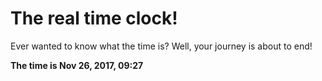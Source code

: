 # The real time clock!

Ever wanted to know what the time is? Well, your journey is about to end!

**The time is Nov 26, 2017, 09:27**